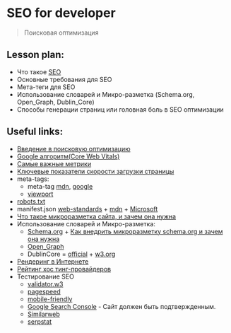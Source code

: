 ﻿# SEO for developer
> Поисковая оптимизация


## Lesson plan: 
+ Что такое [SEO](https://youtu.be/VQD0PgLQpVs)
+ Основные требования для SEO
+ Мета-теги для SEO
+ Использование словарей и Микро-разметка  (Schema.org, Open_Graph, Dublin_Core)
+ Способы генерации страниц или головная боль в SEO оптимизации


## Useful links:
+ [Введение в поисковую оптимизацию](https://developers.google.com/search/docs/beginner/seo-starter-guide?hl=ru)
+ [Google алгоритм(Core Web Vitals)](https://lanet.click/ru/core-web-vitals/)
+ [Самые важные метрики](https://ax.digital/core-web-vitals/)
+ [Ключевые показатели скорости загрузки страницы](https://dmitrylavrik.ru/blog/best-practices/core-web-vitals)
+ meta-tags:
	- meta-tag [mdn](https://developer.mozilla.org/en-US/docs/Learn/HTML/Introduction_to_HTML/The_head_metadata_in_HTML),  [google](https://developers.google.com/search/docs/advanced/crawling/special-tags?hl=ru)
	- [viewport](https://developers.google.com/search/mobile-sites/mobile-seo/responsive-design?hl=en)
+ [robots.txt](https://developers.google.com/search/docs/advanced/robots/robots_txt)
+ manifest.json [web-standards](https://web-standards.ru/articles/manifest-what-why/) + [mdn](https://developer.mozilla.org/en-US/docs/Mozilla/Add-ons/WebExtensions/manifest.json) + [Microsoft](https://docs.microsoft.com/en-us/minecraft/creator/reference/content/addonsreference/examples/addonmanifest)
+ [Что такое микроразметка сайта, и зачем она нужна](https://netpeaksoftware.com/ru/blog/chto-takoe-mikrorazmetka-sayta-i-zachem-ona-nuzhna)
+ Использование словарей и Микро-разметка:
	+ [Schema.org](https://schema.org/docs/about.html) + [Как внедрить микроразметку schema.org и зачем она нужна](https://serpstat.com/ru/blog/kak-vnedrit-mikrorazmetku-schemaorg/)
	+ [Open_Graph](https://ruogp.me/)
	+ DublinCore = [official](https://dublincore.org/) + [w3.org](https://www.w3.org/wiki/DublinCore)
+ [Рендеринг в Интернете](https://developers.google.com/web/updates/2019/02/rendering-on-the-web)
+ [Рейтинг хос тинг-провайдеров](https://ru.hostings.info/)
+ Тестирование SEO
	- [validator.w3](https://validator.w3.org/)
	- [pagespeed](https://developers.google.com/speed/pagespeed/insights/?hl=ru)
	- [mobile-friendly](https://search.google.com/test/mobile-friendly)
	- [Google Search Console](https://search.google.com/search-console) - Сайт должен быть подтвержденным.
	- [Similarweb](https://www.similarweb.com/ru/)
	- [serpstat](https://serpstat.com/ru/)

